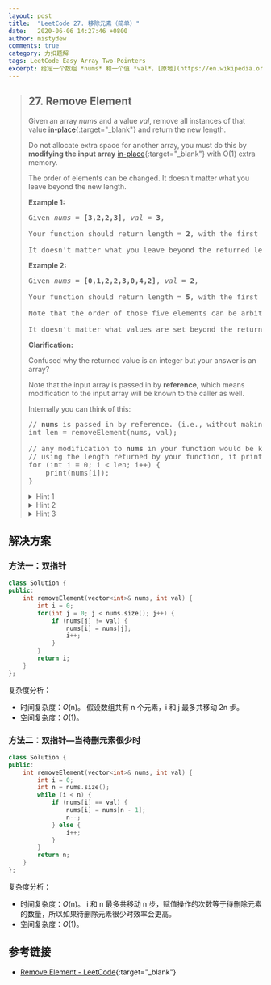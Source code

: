 ```yaml
---
layout: post
title:  "LeetCode 27. 移除元素（简单）"
date:   2020-06-06 14:27:46 +0800
author: mistydew
comments: true
category: 力扣题解
tags: LeetCode Easy Array Two-Pointers
excerpt: 给定一个数组 *nums* 和一个值 *val*，[原地](https://en.wikipedia.org/wiki/In-place_algorithm){:target="_blank"}移除所有该数值的实例并返回新数组的长度。
---
```

> ## 27. Remove Element
> 
> Given an array *nums* and a value *val*, remove all instances of that value
> [in-place](https://en.wikipedia.org/wiki/In-place_algorithm){:target="_blank"}
> and return the new length.
> 
> Do not allocate extra space for another array, you must do this by **modifying
> the input array** [in-place](https://en.wikipedia.org/wiki/In-place_algorithm){:target="_blank"}
> with O(1) extra memory.
> 
> The order of elements can be changed. It doesn't matter what you leave beyond
> the new length.
> 
> **Example 1:**
> 
> <pre>
> Given <em>nums</em> = <strong>[3,2,2,3]</strong>, <em>val</em> = <strong>3</strong>,
> 
> Your function should return length = <strong>2</strong>, with the first two elements of <em>nums</em> being <strong>2</strong>.
> 
> It doesn't matter what you leave beyond the returned length.
> </pre>
> 
> **Example 2:**
> 
> <pre>
> Given <em>nums</em> = <strong>[0,1,2,2,3,0,4,2]</strong>, <em>val</em> = <strong>2</strong>,
> 
> Your function should return length = <strong>5</strong>, with the first five elements of <em>nums</em> containing <strong>0</strong>, <strong>1</strong>, <strong>3</strong>, <strong>0</strong>, and <strong>4</strong>.
> 
> Note that the order of those five elements can be arbitrary.
> 
> It doesn't matter what values are set beyond the returned length.
> </pre>
> 
> **Clarification:**
> 
> Confused why the returned value is an integer but your answer is an array?
> 
> Note that the input array is passed in by **reference**, which means
> modification to the input array will be known to the caller as well.
> 
> Internally you can think of this:
> 
> <pre>
> // <strong>nums</strong> is passed in by reference. (i.e., without making a copy)
> int len = removeElement(nums, val);
> 
> // any modification to <strong>nums</strong> in your function would be known by the caller.
> // using the length returned by your function, it prints the first <strong>len</strong> elements.
> for (int i = 0; i < len; i++) {
>     print(nums[i]);
> }
> </pre>
> 
> <details>
> <summary>Hint 1</summary>
> The problem statement clearly asks us to modify the array in-place and it also
> says that the element beyond the new length of the array can be anything.
> Given an element, we need to remove all the occurrences of it from the array.
> We don't technically need to <b>remove</b> that element per-say, right?
> </details>
> 
> <details>
> <summary>Hint 2</summary>
> We can move all the occurrences of this element to the end of the array. Use
> two pointers!<br>
> <img src="https://assets.leetcode.com/uploads/2019/10/20/hint_remove_element.png" width="500">
> </details>
> 
> <details>
> <summary>Hint 3</summary>
> Yet another direction of thought is to consider the elements to be removed as
> non-existent. In a single pass, if we keep copying the visible elements
> in-place, that should also solve this problem for us.
> </details>

## 解决方案

### 方法一：双指针

```cpp
class Solution {
public:
    int removeElement(vector<int>& nums, int val) {
        int i = 0;
        for(int j = 0; j < nums.size(); j++) {
            if (nums[j] != val) {
                nums[i] = nums[j];
                i++;
            }
        }
        return i;
    }
};
```

复杂度分析：
* 时间复杂度：*O*(n)。
  假设数组共有 n 个元素，i 和 j 最多共移动 2n 步。
* 空间复杂度：*O*(1)。

### 方法二：双指针—当待删元素很少时

```cpp
class Solution {
public:
    int removeElement(vector<int>& nums, int val) {
        int i = 0;
        int n = nums.size();
        while (i < n) {
            if (nums[i] == val) {
                nums[i] = nums[n - 1];
                n--;
            } else {
                i++;
            }
        }
        return n;
    }
};
```

复杂度分析：
* 时间复杂度：*O*(n)。
  i 和 n 最多共移动 n 步，赋值操作的次数等于待删除元素的数量，所以如果待删除元素很少时效率会更高。
* 空间复杂度：*O*(1)。

## 参考链接

* [Remove Element - LeetCode](https://leetcode.com/problems/remove-element/){:target="_blank"}

